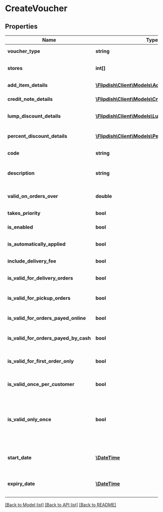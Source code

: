# CreateVoucher

## Properties
Name | Type | Description | Notes
------------ | ------------- | ------------- | -------------
**voucher_type** | **string** | Voucher Type | [optional] 
**stores** | **int[]** | Stores that this voucher applies to | [optional] 
**add_item_details** | [**\Flipdish\\Client\Models\AddItemDetails**](AddItemDetails.md) | Add item details | [optional] 
**credit_note_details** | [**\Flipdish\\Client\Models\CreditNoteDetails**](CreditNoteDetails.md) | Credit note details | [optional] 
**lump_discount_details** | [**\Flipdish\\Client\Models\LumpDiscountDetails**](LumpDiscountDetails.md) | Lump discount details | [optional] 
**percent_discount_details** | [**\Flipdish\\Client\Models\PercentDiscountDetails**](PercentDiscountDetails.md) | Percent discount details | [optional] 
**code** | **string** | Voucher Code | [optional] 
**description** | **string** | Voucher Description (Visible on printout) | [optional] 
**valid_on_orders_over** | **double** | Valid on orders on or above | [optional] 
**takes_priority** | **bool** | Takes priority | [optional] 
**is_enabled** | **bool** | Is voucher enabled | [optional] 
**is_automatically_applied** | **bool** | Is voucher automatically applied | [optional] 
**include_delivery_fee** | **bool** | Include delivery fees | [optional] 
**is_valid_for_delivery_orders** | **bool** | Valid for delivery orders | [optional] 
**is_valid_for_pickup_orders** | **bool** | Valid for pickup orders | [optional] 
**is_valid_for_orders_payed_online** | **bool** | Valid for orders payed online | [optional] 
**is_valid_for_orders_payed_by_cash** | **bool** | Valid for orders payed in cash | [optional] 
**is_valid_for_first_order_only** | **bool** | Valid only on the first order by the customer | [optional] 
**is_valid_once_per_customer** | **bool** | Valid once per customer | [optional] 
**is_valid_only_once** | **bool** | Valid only once, by any customer (once used cannot be used again by any other customer) | [optional] 
**start_date** | [**\DateTime**](\DateTime.md) | Voucher Starts On (Time in UTC) | [optional] 
**expiry_date** | [**\DateTime**](\DateTime.md) | Voucher Expires On (Time in UTC) | [optional] 

[[Back to Model list]](../README.md#documentation-for-models) [[Back to API list]](../README.md#documentation-for-api-endpoints) [[Back to README]](../README.md)


